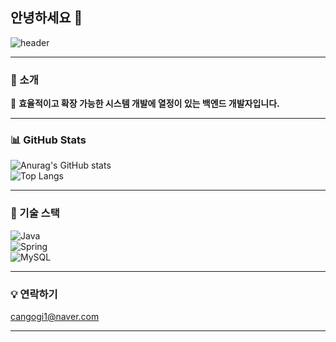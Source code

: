 ## 안녕하세요 👋

![header](https://capsule-render.vercel.app/api?type=wave&color=gradient&customColorList=30&height=300&section=header&text=Sun%20JiHoon&fontSize=90)

---

### 🚀 소개  
🌱 **효율적이고 확장 가능한 시스템 개발에 열정이 있는 백엔드 개발자입니다.**  

---

### 📊 GitHub Stats  
![Anurag's GitHub stats](https://github-readme-stats.vercel.app/api?username=SunJiHoon&show_icons=true&theme=radical)  
![Top Langs](https://github-readme-stats.vercel.app/api/top-langs/?username=SunJiHoon&layout=compact&theme=radical)  

---

### 🔧 기술 스택  
![Java](https://img.shields.io/badge/-Java-007396?style=flat&logo=java&logoColor=white)  
![Spring](https://img.shields.io/badge/-Spring-6DB33F?style=flat&logo=spring&logoColor=white)  
![MySQL](https://img.shields.io/badge/-MySQL-4479A1?style=flat&logo=mysql&logoColor=white)  

---

### 💡 연락하기  
cangogi1@naver.com

---


<!--
**SunJiHoon/SunJiHoon** is a ✨ _special_ ✨ repository because its `README.md` (this file) appears on your GitHub profile.


Here are some ideas to get you started:

- 🔭 I’m currently working on ...
- 🌱 I’m currently learning ...
- 👯 I’m looking to collaborate on ...
- 🤔 I’m looking for help with ...
- 💬 Ask me about ...
- 📫 How to reach me: ...
- 😄 Pronouns: ...
- ⚡ Fun fact: ...
-->
